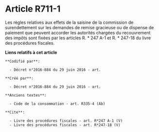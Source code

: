 # Article R711-1

Les règles relatives aux effets de la saisine de la commission de surendettement sur les demandes de remise gracieuse ou de
dispense de paiement que peuvent accorder les autorités chargées du recouvrement des impôts sont fixées par les articles R. *
247 A-1 et R. * 247-18 du livre des procédures fiscales.

**Liens relatifs à cet article**

	**Codifié par**:

	  - Décret n°2016-884 du 29 juin 2016 - art.

	**Créé par**:

	  - Décret n°2016-884 du 29 juin 2016 - art.

	**Anciens textes**:

	  - Code de la consommation - art. R335-4 (Ab)

	**Cite**:

	  - Livre des procédures fiscales - art. R*247 A-1 (V)
	  - Livre des procédures fiscales - art. R*247-18 (V)
